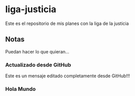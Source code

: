 # liga-justicia
Este es el repositorio de mis planes con la liga de la justicia



## Notas
Puedan hacer lo que quieran...

### Actualizado desde GitHub
Este es un mensaje editado completamente desde GitHub!!!

### Hola Mundo
